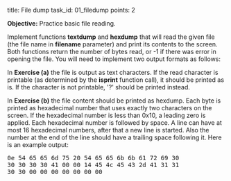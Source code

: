 title: File dump
task_id: 01_filedump
points: 2

**Objective:** Practice basic file reading.

Implement functions **textdump** and **hexdump** that will read
the given file (the file name in **filename** parameter) and print
its contents to the screen. Both functions return the number of bytes
read, or -1 if there was error in opening the file. You will need to
implement two output formats as follows:

In **Exercise (a)** the file is output as text characters. If the
read character is printable (as determined by the <b>isprint</b>
function call), it should be printed as is. If the character is not
printable, '?' should be printed instead.

In **Exercise (b)** the file content should be printed as
hexdump. Each byte is printed as hexadecimal number that uses exactly
two characters on the screen. If the hexadecimal number is less than
0x10, a leading zero is applied. Each hexadecimal number is followed
by space. A line can have at most 16 hexadecimal numbers, after that a
new line is started. Also the number at the end of the line should
have a trailing space following it. Here is an example output:

<pre>
0e 54 65 65 6d 75 20 54 65 65 6b 6b 61 72 69 30 
30 30 30 30 41 00 00 14 45 4c 45 43 2d 41 31 31 
30 30 00 00 00 00 00 00 00 </pre>
